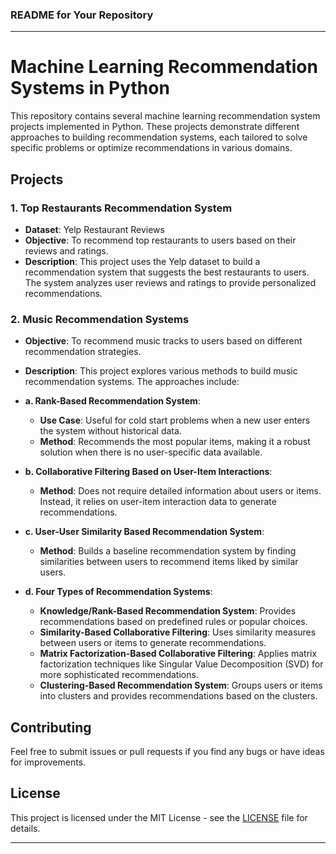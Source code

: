 ### README for Your Repository

---

# Machine Learning Recommendation Systems in Python

This repository contains several machine learning recommendation system projects implemented in Python. These projects demonstrate different approaches to building recommendation systems, each tailored to solve specific problems or optimize recommendations in various domains.

## Projects

### 1. **Top Restaurants Recommendation System**
   - **Dataset**: Yelp Restaurant Reviews
   - **Objective**: To recommend top restaurants to users based on their reviews and ratings.
   - **Description**: This project uses the Yelp dataset to build a recommendation system that suggests the best restaurants to users. The system analyzes user reviews and ratings to provide personalized recommendations.

### 2. **Music Recommendation Systems**
   - **Objective**: To recommend music tracks to users based on different recommendation strategies.
   - **Description**: This project explores various methods to build music recommendation systems. The approaches include:

   - **a. Rank-Based Recommendation System**: 
     - **Use Case**: Useful for cold start problems when a new user enters the system without historical data.
     - **Method**: Recommends the most popular items, making it a robust solution when there is no user-specific data available.

   - **b. Collaborative Filtering Based on User-Item Interactions**:
     - **Method**: Does not require detailed information about users or items. Instead, it relies on user-item interaction data to generate recommendations.

   - **c. User-User Similarity Based Recommendation System**:
     - **Method**: Builds a baseline recommendation system by finding similarities between users to recommend items liked by similar users.

   - **d. Four Types of Recommendation Systems**:
     - **Knowledge/Rank-Based Recommendation System**: Provides recommendations based on predefined rules or popular choices.
     - **Similarity-Based Collaborative Filtering**: Uses similarity measures between users or items to generate recommendations.
     - **Matrix Factorization-Based Collaborative Filtering**: Applies matrix factorization techniques like Singular Value Decomposition (SVD) for more sophisticated recommendations.
     - **Clustering-Based Recommendation System**: Groups users or items into clusters and provides recommendations based on the clusters.

## Contributing
Feel free to submit issues or pull requests if you find any bugs or have ideas for improvements.

## License
This project is licensed under the MIT License - see the [LICENSE](LICENSE) file for details.

---

